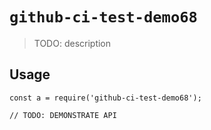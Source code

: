 
# `github-ci-test-demo68`

> TODO: description

## Usage

```
const a = require('github-ci-test-demo68');

// TODO: DEMONSTRATE API
```

